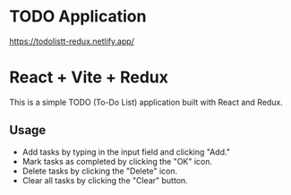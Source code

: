 # TODO Application
https://todolistt-redux.netlify.app/


# React + Vite + Redux

This is a simple TODO (To-Do List) application built with React and Redux.

## Usage

- Add tasks by typing in the input field and clicking "Add."
- Mark tasks as completed by clicking the "OK" icon.
- Delete tasks by clicking the "Delete" icon.
- Clear all tasks by clicking the "Clear" button.
